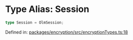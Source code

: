 # Type Alias: Session

```ts
type Session = OlmSession;
```

Defined in: [packages/encryption/src/encryptionTypes.ts:18](https://github.com/towns-protocol/towns/blob/0db1fd0ac7258e8db8cedfb6183e8eade8284fa1/packages/encryption/src/encryptionTypes.ts#L18)
